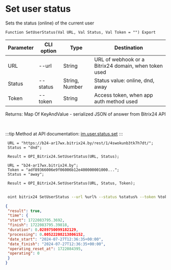 ﻿---
sidebar_position: 18
---

# Set user status
 Sets the status (online) of the current user



`Function SetUserStatus(Val URL, Val Status, Val Token = "") Export`

 | Parameter | CLI option | Type | Destination |
 |-|-|-|-|
 | URL | --url | String | URL of webhook or a Bitrix24 domain, when token used |
 | Status | --status | String, Number | Status value: online, dnd, away |
 | Token | --token | String | Access token, when app auth method used |

 
 Returns: Map Of KeyAndValue - serialized JSON of answer from Bitrix24 API

<br/>

:::tip
Method at API documentation: [im.user.status.set](https://dev.1c-bitrix.ru/learning/course/index.php?COURSE_ID=93&LESSON_ID=11499)
:::
<br/>


```bsl title="Code example"
 URL = "https://b24-ar17wx.bitrix24.by/rest/1/4swokunb3tk7h7dt/";
 Status = "dnd";
 
 Result = OPI_Bitrix24.SetUserStatus(URL, Status);
 
 URL = "b24-ar17wx.bitrix24.by";
 Token = "adf89366006e9f06006b12e400000001000...";
 Status = "away";
 
 Result = OPI_Bitrix24.SetUserStatus(URL, Status, Token);
```
	


```sh title="CLI command example"
 
 oint bitrix24 SetUserStatus --url %url% --status %status% --token %token%

```

```json title="Result"
{
 "result": true,
 "time": {
 "start": 1722083795.3692,
 "finish": 1722083795.39818,
 "duration": 0.0289750099182129,
 "processing": 0.00522208213806152,
 "date_start": "2024-07-27T12:36:35+00:00",
 "date_finish": "2024-07-27T12:36:35+00:00",
 "operating_reset_at": 1722084395,
 "operating": 0
 }
}
```
